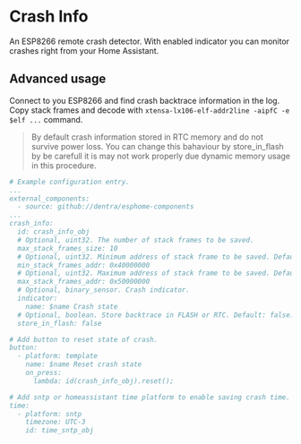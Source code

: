# Crash Info

An ESP8266 remote crash detector.
With enabled indicator you can monitor crashes right from your Home Assistant.

## Advanced usage
Connect to you ESP8266 and find crash backtrace information in the log.
Copy stack frames and decode with `xtensa-lx106-elf-addr2line -aipfC -e $elf ...` command.

> By default crash information stored in RTC memory and do not survive power loss. You can change this bahaviour by store_in_flash by be carefull it is may not work properly due dynamic memory usage in this procedure.

```yaml
# Example configuration entry.
...
external_components:
  - source: github://dentra/esphome-components
...
crash_info:
  id: crash_info_obj
  # Optional, uint32. The number of stack frames to be saved.
  max_stack_frames_size: 10
  # Optional, uint32. Minimum address of stack frame to be saved. Default: 0x40000000.
  min_stack_frames_addr: 0x40000000
  # Optional, uint32. Maximum address of stack frame to be saved. Default: 0x50000000.
  max_stack_frames_addr: 0x50000000
  # Optional, binary_sensor. Crash indicator.
  indicator:
    name: $name Crash state
  # Optional, boolean. Store backtrace in FLASH or RTC. Default: false.
  store_in_flash: false

# Add button to reset state of crash.
button:
  - platform: template
    name: $name Reset crash state
    on_press:
      lambda: id(crash_info_obj).reset();

# Add sntp or homeassistant time platform to enable saving crash time.
time:
  - platform: sntp
    timezone: UTC-3
    id: time_sntp_obj

```
